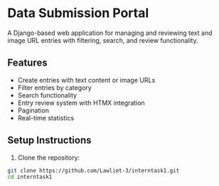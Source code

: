 # Data Submission Portal

A Django-based web application for managing and reviewing text and image URL entries with filtering, search, and review functionality.

## Features

- Create entries with text content or image URLs
- Filter entries by category
- Search functionality
- Entry review system with HTMX integration
- Pagination
- Real-time statistics

## Setup Instructions

1. Clone the repository:
```bash
git clone https://github.com/Lawliet-3/interntask1.git
cd interntask1